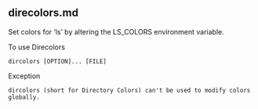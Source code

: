 ## direcolors.md

 Set colors for ‘ls’ by altering the LS_COLORS environment variable.


To use Direcolors
```
dircolors [OPTION]... [FILE]
```
Exception 
```
dircolors (short for Directory Colors) can't be used to modify colors globally.

```
